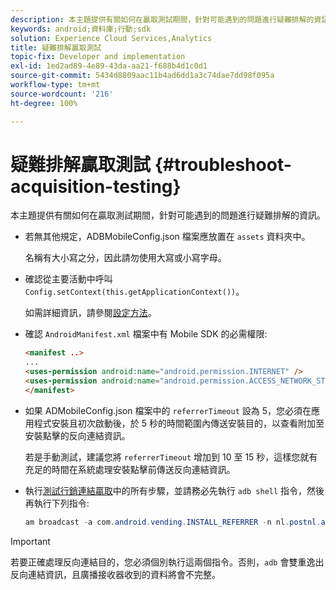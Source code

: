 ```yaml
---
description: 本主題提供有關如何在贏取測試期間，針對可能遇到的問題進行疑難排解的資訊。
keywords: android;資料庫;行動;sdk
solution: Experience Cloud Services,Analytics
title: 疑難排解贏取測試
topic-fix: Developer and implementation
exl-id: 1ed2ad89-4e89-43da-aa21-f688b4d1c0d1
source-git-commit: 5434d8809aac11b4ad6dd1a3c74dae7dd98f095a
workflow-type: tm+mt
source-wordcount: '216'
ht-degree: 100%

---
```


# 疑難排解贏取測試 {#troubleshoot-acquisition-testing}

本主題提供有關如何在贏取測試期間，針對可能遇到的問題進行疑難排解的資訊。

* 若無其他規定，ADBMobileConfig.json 檔案應放置在 `assets` 資料夾中。

   名稱有大小寫之分，因此請勿使用大寫或小寫字母。

* 確認從主要活動中呼叫 `Config.setContext(this.getApplicationContext())`。

   如需詳細資訊，請參閱[設定方法](../configuration/methods.md)。

* 確認 `AndroidManifest.xml` 檔案中有 Mobile SDK 的必需權限:

   ```html
   <manifest ..>
   ... 
   <uses-permission android:name="android.permission.INTERNET" />
   <uses-permission android:name="android.permission.ACCESS_NETWORK_STATE" />
   </manifest>
   ```

* 如果 ADMobileConfig.json 檔案中的 `referrerTimeout` 設為 5，您必須在應用程式安裝且初次啟動後，於 5 秒的時間範圍內傳送安裝目的，以查看附加至安裝點擊的反向連結資訊。

   若是手動測試，建議您將 `referrerTimeout` 增加到 10 至 15 秒，這樣您就有充足的時間在系統處理安裝點擊前傳送反向連結資訊。

* 執行[測試行銷連結贏取](t-testing-marketing-link-acquisition.md)中的所有步驟，並請務必先執行 `adb shell` 指令，然後再執行下列指令:

   ```java
   am broadcast -a com.android.vending.INSTALL_REFERRER -n nl.postnl.app/.tracking.AdobeAcquisitionLinkBroadcastReceiver --es "referrer" "utm_source=adb_acq_v3&utm_campaign=adb_acq_v3&utm_content=<the newly generated id at step #7>"
   ```

>[!IMPORTANT]
>
>若要正確處理反向連結目的，您必須個別執行這兩個指令。否則，`adb` 會雙重逸出反向連結資訊，且廣播接收器收到的資料將會不完整。
